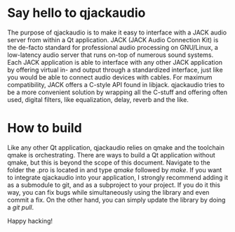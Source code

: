 Say hello to qjackaudio
=======================

The purpose of qjackaudio is to make it easy to interface with a JACK audio server from within a Qt application. JACK (JACK Audio Connection Kit) is the de-facto standard for professional audio processing on GNU/Linux, a low-latency audio server that runs on-top of numerous sound systems. Each JACK application is able to interface with any other JACK application by offering virtual in- and output through a standardized interface, just like you would be able to connect audio devices with cables. For maximum compatibility, JACK offers a C-style API found in libjack. qjackaudio tries to be a more convenient solution by wrapping all the C-stuff and offering often used, digital filters, like equalization, delay, reverb and the like.

How to build
============
Like any other Qt application, qjackaudio relies on qmake and the toolchain qmake is orchestrating. There are ways to build a Qt application without qmake, but this is beyond the scope of this document. Navigate to the folder the .pro is located in and type *qmake* followed by *make*. If you want to integrate qjackaudio into your application, I strongly recommend adding it as a submodule to git, and as a subproject to your project. If you do it this way, you can fix bugs while simultaneously using the library and even commit a fix. On the other hand, you can simply update the library by doing a *git pull*.

Happy hacking!



